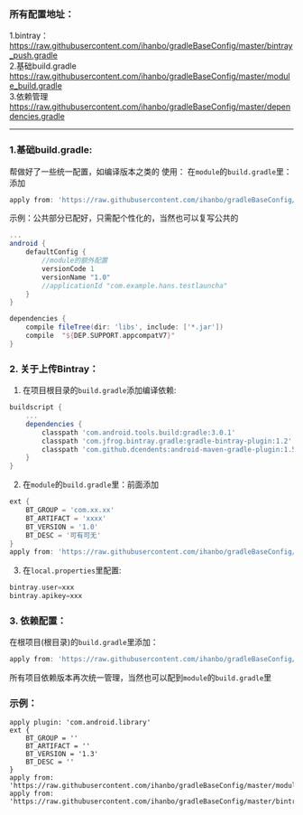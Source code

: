 ### 所有配置地址：
1.bintray：<br>
https://raw.githubusercontent.com/ihanbo/gradleBaseConfig/master/bintray_push.gradle
<br>
2.基础build.gradle<br>
https://raw.githubusercontent.com/ihanbo/gradleBaseConfig/master/module_build.gradle
<br>
3.依赖管理<br>
https://raw.githubusercontent.com/ihanbo/gradleBaseConfig/master/dependencies.gradle
<br>

---


### 1.基础build.gradle:
帮做好了一些统一配置，如编译版本之类的
使用：
在`module`的`build.gradle`里：添加
```gradle
apply from: 'https://raw.githubusercontent.com/ihanbo/gradleBaseConfig/master/baseconfig.gradle'
```
示例：公共部分已配好，只需配个性化的，当然也可以复写公共的
```gradle
...
android {
    defaultConfig {
	    //module的额外配置
        versionCode 1
        versionName "1.0"
        //applicationId "com.example.hans.testlauncha"
    }
}

dependencies {
    compile fileTree(dir: 'libs', include: ['*.jar'])
    compile  "${DEP.SUPPORT.appcompatV7}"
}
```
### 2. 关于上传Bintray：
1. 在项目根目录的`build.gradle`添加编译依赖:
```gradle
buildscript {
    ...
    dependencies {
        classpath 'com.android.tools.build:gradle:3.0.1'
        classpath 'com.jfrog.bintray.gradle:gradle-bintray-plugin:1.2'
        classpath 'com.github.dcendents:android-maven-gradle-plugin:1.5'
    }
}
```
2. 在`module`的`build.gradle`里：前面添加
```gradle
ext {
    BT_GROUP = 'com.xx.xx'
    BT_ARTIFACT = 'xxxx'
    BT_VERSION = '1.0'
    BT_DESC = '可有可无'
}
apply from: 'https://raw.githubusercontent.com/ihanbo/gradleBaseConfig/master/bintray_push.gradle'
```
3. 在`local.properties`里配置:
```gradle
bintray.user=xxx
bintray.apikey=xxx
```
### 3. 依赖配置：
在根项目(根目录)的`build.gradle`里添加：
```gradle
apply from: 'https://raw.githubusercontent.com/ihanbo/gradleBaseConfig/master/dependencies.gradle'
```
所有项目依赖版本再次统一管理，当然也可以配到`module`的`build.gradle`里



### 示例：
```
apply plugin: 'com.android.library'
ext {
    BT_GROUP = ''
    BT_ARTIFACT = ''
    BT_VERSION = '1.3'
    BT_DESC = ''
}
apply from: 'https://raw.githubusercontent.com/ihanbo/gradleBaseConfig/master/module_build.gradle'
apply from: 'https://raw.githubusercontent.com/ihanbo/gradleBaseConfig/master/bintray_push.gradle'

```
